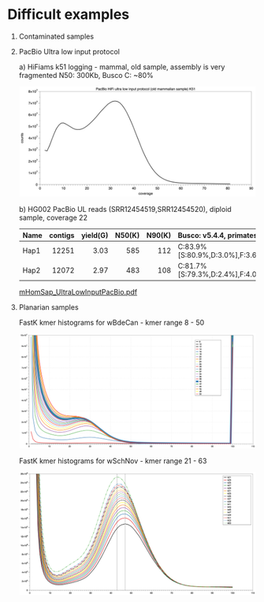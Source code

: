 # Difficult examples 

1. Contaminated samples 

2. PacBio Ultra low input protocol

    a) HiFiams k51 logging - mammal, old sample, assembly is very fragmented N50: 300Kb, Busco C: ~80%

    <img src="difficult/mBraTor_k51.png" alt="HiFiasm mBraTor k51 ULpb" width="600"/>

    b) HG002 PacBio UL reads (SRR12454519,SRR12454520), diploid sample, coverage 22

    |Name|contigs|yield(G)|N50(K)|N90(K)| Busco: v5.4.4, primates_odb10|
    |:---|-------:|--------:|------:|--------:|:------------------------|
    |Hap1| 12251  |	3.03    | 585 |112 |C:83.9%[S:80.9%,D:3.0%],F:3.6%,M:12.5%,n:13780|
    |Hap2| 12072  |	2.97    | 483 |108 |C:81.7%[S:79.3%,D:2.4%],F:4.0%,M:14.3%,n:13780|

    [mHomSap_UltraLowInputPacBio.pdf](difficult/mHomSap_UltraLowInputPacBio.pdf)

3. Planarian samples

    FastK kmer histograms for wBdeCan - kmer range 8 - 50

    <img src="difficult/BdeCan1_kmer_sweep.png" alt="FastK wBdeCan" width="600"/>

    FastK kmer histograms for wSchNov - kmer range 21 - 63

    <img src="difficult/wSchNovKmerHists.png" alt="FastK wSchNov" width="600"/>
